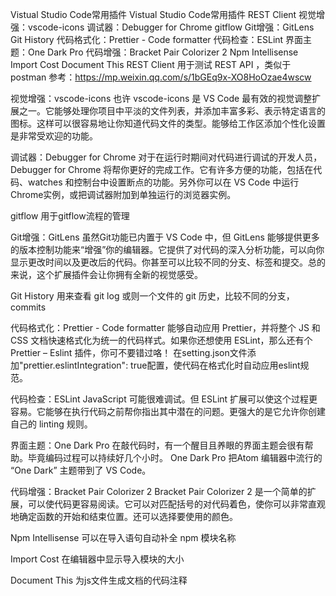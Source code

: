Vistual Studio Code常用插件
Vistual Studio Code常用插件
REST Client
视觉增强：vscode-icons
调试器：Debugger for Chrome
gitflow
Git增强：GitLens
Git History
代码格式化：Prettier - Code formatter
代码检查：ESLint
界面主题：One Dark Pro
代码增强：Bracket Pair Colorizer 2
Npm Intellisense
Import Cost
Document This
REST Client
用于测试 REST API ，类似于postman 参考：https://mp.weixin.qq.com/s/1bGEq9x-XO8HoOzae4wscw

视觉增强：vscode-icons
也许 vscode-icons 是 VS Code 最有效的视觉调整扩展之一。它能够处理你项目中平淡的文件列表，并添加丰富多彩、表示特定语言的图标。这样可以很容易地让你知道代码文件的类型。能够给工作区添加个性化设置是非常受欢迎的功能。

调试器：Debugger for Chrome
对于在运行时期间对代码进行调试的开发人员，Debugger for Chrome 将帮你更好的完成工作。它有许多方便的功能，包括在代码、watches 和控制台中设置断点的功能。另外你可以在 VS Code 中运行Chrome实例，或把调试器附加到单独运行的浏览器实例。

gitflow
用于gitflow流程的管理

Git增强：GitLens
虽然Git功能已内置于 VS Code 中，但 GitLens 能够提供更多的版本控制功能来“增强”你的编辑器。它提供了对代码的深入分析功能，可以向你显示更改时间以及更改后的代码。你甚至可以比较不同的分支、标签和提交。总的来说，这个扩展插件会让你拥有全新的视觉感受。

Git History
用来查看 git log 或则一个文件的 git 历史，比较不同的分支，commits

代码格式化：Prettier - Code formatter
能够自动应用 Prettier，并将整个 JS 和 CSS 文档快速格式化为统一的代码样式。如果你还想使用 ESLint，那么还有个 Prettier – Eslint 插件，你可不要错过咯！ 在setting.json文件添加"prettier.eslintIntegration": true配置，使代码在格式化时自动应用eslint规范。

代码检查：ESLint
JavaScript 可能很难调试。但 ESLint 扩展可以使这个过程更容易。它能够在执行代码之前帮你指出其中潜在的问题。更强大的是它允许你创建自己的 linting 规则。

界面主题：One Dark Pro
在敲代码时，有一个醒目且养眼的界面主题会很有帮助。毕竟编码过程可以持续好几个小时。 One Dark Pro 把Atom 编辑器中流行的 “One Dark” 主题带到了 VS Code。

代码增强：Bracket Pair Colorizer 2
Bracket Pair Colorizer 2 是一个简单的扩展，可以使代码更容易阅读。它可以对匹配括号的对代码着色，使你可以非常直观地确定函数的开始和结束位置。还可以选择要使用的颜色。

Npm Intellisense
可以在导入语句自动补全 npm 模块名称

Import Cost
在编辑器中显示导入模块的大小

Document This
为js文件生成文档的代码注释
